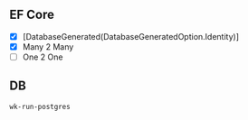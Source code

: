 ## EF Core

- [x] [DatabaseGenerated(DatabaseGeneratedOption.Identity)]
- [x] Many 2 Many
- [ ] One 2 One

## DB

```
wk-run-postgres
```